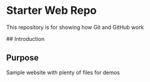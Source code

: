 # Starter Web Repo

This repository is for showing how Git and GitHub work

## Introduction

## Purpose

Sample website with plenty of files for demos